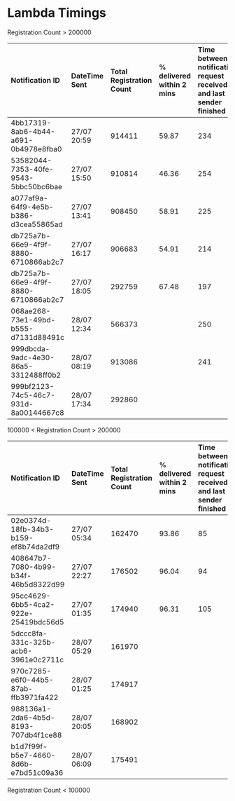 # Lambda Timings

Registration Count > 200000

|Notification ID|DateTime Sent|Total Registration Count|% delivered within 2 mins|Time between notification request received and last sender finished (s)|Harvester Total Duration (s)|Senders Total Duration (s)|
|:----|:----|:----|:----|:----|:----|:----|
|4bb17319-8ab6-4b44-a691-0b4978e8fba0|27/07 20:59|914411|59.87|234|38|233|
|53582044-7353-40fe-9543-5bbc50bc6bae|27/07 15:50|910814|46.36|254|63|245|
|a077af9a-64f9-4e5b-b386-d3cea55865ad|27/07 13:41|908450|58.91|225|53|234|
|db725a7b-66e9-4f9f-8880-6710866ab2c7|27/07 16:17|906683|54.91|214|42|213|
|db725a7b-66e9-4f9f-8880-6710866ab2c7|27/07 18:05|292759|67.48|197|44|196|
|068ae268-73e1-49bd-b555-d7131d88491c|28/07 12:34|566373||250|57|207|
|999dbcda-9adc-4e30-86a5-3312488ff0b2|28/07 08:19|913086||241|59|240|
|999bf2123-74c5-46c7-931d-8a00144667c8|28/07 17:34|292860|||||

100000 < Registration Count > 200000

|Notification ID|DateTime Sent|Total Registration Count|% delivered within 2 mins|Time between notification request received and last sender finished (s)|Harvester Total Duration (s)|Senders Total Duration (s)|
|:----|:----|:----|:----|:----|:----|:----|
|02e0374d-18fb-34b3-b159-ef8b74da2df9|27/07 05:34|162470|93.86|85|36|70|
|408647b7-7080-4b99-b34f-46b5d8322d99|27/07 22:27|176502|96.04|94|38|93|
|95cc4629-6bb5-4ca2-922e-25419bdc56d5|27/07 01:35|174940|96.31|105|31|93|
|5dccc8fa-331c-325b-acb6-3961e0c2711c|28/07 05:29|161970|||||
|970c7285-e6f0-44b5-87ab-ffb3971fa422|28/07 01:25|174917|||||
|988136a1-2da6-4b5d-8193-707db4f1ce88|28/07 20:05|168902|||||
|b1d7f99f-b5e7-4660-8d6b-e7bd51c09a36|28/07 06:09|175491|||||

Registration Count < 100000